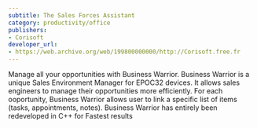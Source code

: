 ```yaml
---
subtitle: The Sales Forces Assistant
category: productivity/office
publishers:
- Corisoft
developer_url: 
- https://web.archive.org/web/199800000000/http://Corisoft.free.fr
---
```


Manage all your opportunities with Business Warrior. Business Warrior is a unique Sales Environment Manager for EPOC32 devices. It allows sales engineers to manage their opportunities more efficiently. For each ooportunity, Business Warrior allows user to link a specific list of items (tasks, appointments, notes). Business Warrior has entirely been redeveloped in C++ for Fastest results